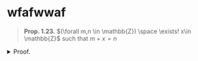 # wfafwwaf

> **Prop. 1.23.**
> $(\forall m,n \in \mathbb{Z}) \space \exists! x\in \mathbb{Z}$ such that $m+x=n$

<details>
<summary>Proof.</summary>

Let $m,n\in\mathbb{Z}$.  
$\exists (-m) \in\mathbb{Z}$, an additive inverse of $m$ by axiom 1.4.  

Prove there exists $x\in\mathbb{Z}$ that satisfies $m+x=n$.  
- $(m+x)+(-m)=n+(-m)$, by adding $(-m)$ to both sides.
- $(m+(-m))+x=n+(-m)$, by axiom 1.1(ii).
- $0+x=n+(-m)$, by the definition of an additive inverse.
- $x=n+(-m)$, by prop. 1.7.

By substituting $(n+(-m))$ for $x$:
- $m+(n+(-m))=n$
- $(m+(-m))+n=n$, by axiom 1.1(ii).
- $0+n=n$, by axiom 1.4.
- $n=n$, by prop 1.7.

Therefore, $\exists x \in\mathbb{Z}$ that satisfies 

Prove x is unique.
Assume $\exists x'\in\mathbb{Z}$ that satisfies $m+x'=n$ and $x \ne x'$.  
- $m+x' = m+x$, by transitivity.
- $x'=x$, by proposition 1.9.

Contradiction, since $x'=x$, $x$ is unique.

</details>
